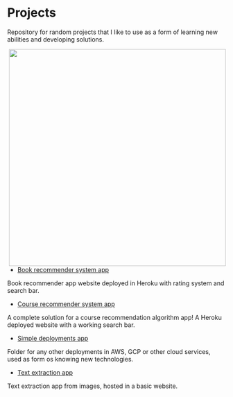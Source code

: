 # Projects
Repository for random projects that I like to use as a form of learning new abilities and developing solutions.

<img src="https://i.pinimg.com/564x/3d/e2/a2/3de2a2fe0bfa53295afec8c3311f7016.jpg" width="500" align = "right">


* [Book recommender system app](https://github.com/brunhs/projects/tree/main/book-recommender-system-app)

Book recommender app website deployed in Heroku with rating system and search bar.

* [Course recommender system app](https://github.com/brunhs/projects/tree/main/course-recommender-system-app)

A complete solution for a course recommendation algorithm app! A Heroku deployed website with a working search bar.

* [Simple deployments app](https://github.com/brunhs/projects/tree/main/simple-deployments-gcp-app)

Folder for any other deployments in AWS, GCP or other cloud services, used as form os knowing new technologies.

* [Text extraction app](https://github.com/brunhs/projects/tree/main/text-extraction-app)

Text extraction app from images, hosted in a basic website.